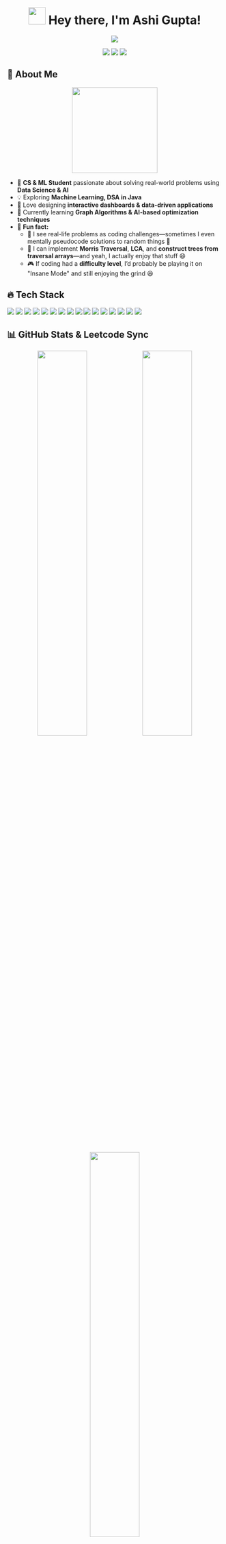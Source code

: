 <h1 align="center">
  <img src="https://media.giphy.com/media/hvRJCLFzcasrR4ia7z/giphy.gif" width="40px"/> 
  Hey there, I'm Ashi Gupta! 
</h1>

<p align="center">
  <img src="https://readme-typing-svg.herokuapp.com?font=Fira+Code&weight=600&size=22&pause=1000&color=38C2FF&width=800&height=45&lines=Data+Science+%7C+Machine+Learning+%7C+Software+Development;Lifelong+Learner+%7C+Problem+Solver+%7C+Tech+Explorer;Building+Interactive+Projects" />
</p>

<p align="center">
  <img src="https://img.shields.io/badge/Data%20Science-%231E90FF?style=for-the-badge&logo=databricks&logoColor=white" />
  <img src="https://img.shields.io/badge/Data%20Analytics-%23F47216?style=for-the-badge&logo=powerbi&logoColor=white" />
  <img src="https://img.shields.io/badge/Machine%20Learning-%239932CC?style=for-the-badge&logo=tensorflow&logoColor=white" />
</p>

## 🚀 About Me  
<p align="center">
  <img src="https://media.giphy.com/media/fAnzw6YK33jMwzp5wp/giphy.gif" width="200" height="200">
</p>

- 🏫 **CS & ML Student** passionate about solving real-world problems using **Data Science & AI**  
- 💡 Exploring **Machine Learning, DSA in Java**  
- 🎨 Love designing **interactive dashboards & data-driven applications**  
- 🌱 Currently learning **Graph Algorithms & AI-based optimization techniques**  
- 🎯 **Fun fact:**  
  - 🧩 I see real-life problems as coding challenges—sometimes I even mentally pseudocode solutions to random things 🚀  
  - 🌳 I can implement **Morris Traversal**, **LCA**, and **construct trees from traversal arrays**—and yeah, I actually enjoy that stuff 😄  
  - 🎮 If coding had a **difficulty level**, I’d probably be playing it on "Insane Mode" and still enjoying the grind 😆

## 🔥 Tech Stack  
<p align="left">  
  <img src="https://img.shields.io/badge/Code-Java-orange?style=flat&logo=java&logoColor=white" />  
  <img src="https://img.shields.io/badge/Code-Python-blue?style=flat&logo=python&logoColor=white" />  
  <img src="https://img.shields.io/badge/Database-MySQL-4479A1?style=flat&logo=mysql&logoColor=white" />  
  <img src="https://img.shields.io/badge/Tools-SQL-lightgray?style=flat&logo=sqlite&logoColor=white" />  
  <img src="https://img.shields.io/badge/Framework-SpringBoot-6DB33F?style=flat&logo=springboot&logoColor=white" />  
  <img src="https://img.shields.io/badge/ML-TensorFlow-FF6F00?style=flat&logo=tensorflow&logoColor=white" />  
  <img src="https://img.shields.io/badge/ML-Keras-D00000?style=flat&logo=keras&logoColor=white" />  
  <img src="https://img.shields.io/badge/ML-XGBoost-004D40?style=flat&logo=xgboost&logoColor=white" />  
  <img src="https://img.shields.io/badge/EDA-Pandas-150458?style=flat&logo=pandas&logoColor=white" />  
  <img src="https://img.shields.io/badge/Visualization-Tableau-E97627?style=flat&logo=tableau&logoColor=white" />  
  <img src="https://img.shields.io/badge/Web%20Scraping-BeautifulSoup-8B8B8B?style=flat&logo=python&logoColor=white" />  
  <img src="https://img.shields.io/badge/Web%20Scraping-Selenium-43B02A?style=flat&logo=selenium&logoColor=white" />  
  <img src="https://img.shields.io/badge/IDE-IntelliJ-000000?style=flat&logo=intellijidea&logoColor=white" />  
  <img src="https://img.shields.io/badge/Platform-Google%20Colab-F9AB00?style=flat&logo=googlecolab&logoColor=white" />  
  <img src="https://img.shields.io/badge/Platform-Jupyter-F37626?style=flat&logo=jupyter&logoColor=white" />  
  <img src="https://img.shields.io/badge/Version%20Control-GitHub-181717?style=flat&logo=github&logoColor=white" />  
</p>

## 📊 GitHub Stats & Leetcode Sync  

<p align="center">  
  <img src="https://github-readme-stats.vercel.app/api?username=Ashi12218604&show_icons=true&theme=tokyonight&hide_border=true" width="48%">  
  <img src="https://github-readme-streak-stats.herokuapp.com/?user=Ashi12218604&theme=tokyonight&hide_border=true" width="48%">  
  <img src="https://github-readme-stats.vercel.app/api/top-langs/?username=Ashi12218604&layout=compact&theme=tokyonight&hide_border=true" width="48%">  
</p>  

---

## 🚀 Leetcode Progress (Synced via LeetSync)  


📌 **📝 Repository:** [Leetcode](https://github.com/Ashi12218604/Leetcode)  
📌 **🔥 Automation:** All solved LeetCode problems are **automatically** synced and pushed to GitHub.  

### 🚀 **Problem-Solving Progress**  

📊 **Current Problems Solved:**

🌟 **Arrays:**   ██████████░░░░░  **75%**  
🔎 **Binary Search:**   ██████████░░░░  **75%**  
🔗 **Linked Lists:**   ███████░░░░░░░  **60%**  
🌲 **Trees:**   █████████░░░░░░  **70%**  
📚 **Stacks & Queues:**   ██████░░░░░░░  **50%**  

---

## 📬 Let's Connect

<p align="center">
  <a href="mailto:guptaashi655@gmail.com" target="_blank">
    <img src="https://img.shields.io/badge/Gmail-guptaashi655@gmail.com-D14836?style=for-the-badge&logo=gmail&logoColor=white" alt="Gmail Badge" />
  </a>
  &nbsp;
  <a href="https://github.com/Ashi12218604/Ashi12218604/raw/main/ashi_ds_resume.pdf" target="_blank">
    <img src="https://img.shields.io/badge/Resume-Download%20PDF-success?style=for-the-badge&logo=adobeacrobatreader&logoColor=white" alt="Resume Badge" />
  </a>
</p>


---

💡 **Want to see more?** Check out my **[GitHub Profile](https://github.com/Ashi12218604)** for additional projects and contributions! 🚀
